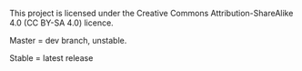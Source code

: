 This project is licensed under the Creative Commons Attribution-ShareAlike 4.0 (CC BY-SA 4.0) licence.

Master = dev branch, unstable.

Stable = latest release